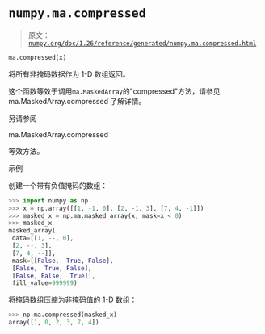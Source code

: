 # `numpy.ma.compressed`

> 原文：[`numpy.org/doc/1.26/reference/generated/numpy.ma.compressed.html`](https://numpy.org/doc/1.26/reference/generated/numpy.ma.compressed.html)

```py
ma.compressed(x)
```

将所有非掩码数据作为 1-D 数组返回。

这个函数等效于调用`ma.MaskedArray`的"compressed"方法，请参见 ma.MaskedArray.compressed 了解详情。

另请参阅

ma.MaskedArray.compressed

等效方法。

示例

创建一个带有负值掩码的数组：

```py
>>> import numpy as np
>>> x = np.array([[1, -1, 0], [2, -1, 3], [7, 4, -1]])
>>> masked_x = np.ma.masked_array(x, mask=x < 0)
>>> masked_x
masked_array(
 data=[[1, --, 0],
 [2, --, 3],
 [7, 4, --]],
 mask=[[False,  True, False],
 [False,  True, False],
 [False, False,  True]],
 fill_value=999999) 
```

将掩码数组压缩为非掩码值的 1-D 数组：

```py
>>> np.ma.compressed(masked_x)
array([1, 0, 2, 3, 7, 4]) 
```
